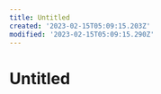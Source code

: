 ```yaml
---
title: Untitled
created: '2023-02-15T05:09:15.203Z'
modified: '2023-02-15T05:09:15.290Z'
---
```


# Untitled
